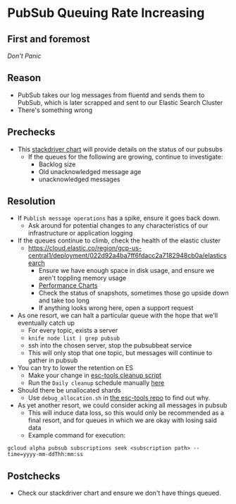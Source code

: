 # PubSub Queuing Rate Increasing

## First and foremost

*Don't Panic*

## Reason
* PubSub takes our log messages from fluentd and sends them to PubSub, which is
  later scrapped and sent to our Elastic Search Cluster
* There's something wrong

## Prechecks
* This [stackdriver chart](https://app.google.stackdriver.com/monitoring/1088234/logging-pubsub-in-gprd?project=gitlab-production)
  will provide details on the status of our pubsubs
  * If the queues for the following are growing, continue to investigate:
    * Backlog size
    * Old unacknowledged message age
    * unacknowledged messages

## Resolution
* If `Publish message operations` has a spike, ensure it goes back down.
  * Ask around for potential changes to any characteristics of our
    infrastructure or application logging
* If the queues continue to climb, check the health of the elastic cluster
  * https://cloud.elastic.co/region/gcp-us-central1/deployment/022d92a4ba7ff6fdacc2a7182948cb0a/elasticsearch
    * Ensure we have enough space in disk usage, and ensure we aren't toppling
      memory usage
    * [Performance Charts](https://cloud.elastic.co/region/gcp-us-central1/deployment/022d92a4ba7ff6fdacc2a7182948cb0a/metrics)
    * Check the status of snapshots, sometimes those go upside down and take too
      long
    * If anything looks wrong here, open a support request
* As one resort, we can halt a particular queue with the hope that we'll
  eventually catch up
  * For every topic, exists a server
  * `knife node list | grep pubsub`
  * ssh into the chosen server, stop the pubsubbeat service
  * This will only stop that one topic, but messages will continue to gather in
    pubsub
* You can try to lower the retention on ES
  * Make your change in [esc-tools cleanup script](https://ops.gitlab.net/gitlab-com/gl-infra/gitlab-restore/esc-tools/blob/master/cleanup_indices.sh)
  * Run the `Daily cleanup` schedule manually [here](https://ops.gitlab.net/gitlab-com/gl-infra/gitlab-restore/esc-tools/pipeline_schedules)
* Should there be unallocated shards
  * Use `debug_allocation.sh` in [the esc-tools repo](https://ops.gitlab.net/gitlab-com/gl-infra/gitlab-restore/esc-tools/tree/master) to find out why.
* As yet another resort, we could consider acking all messages in pubsub
  * This will induce data loss, so this would only be recommended as a final
    resort, and for queues in which we are okay with losing said data
  * Example command for execution:
```
gcloud alpha pubsub subscriptions seek <subscription path> --time=yyyy-mm-ddThh:mm:ss
```

## Postchecks
* Check our stackdriver chart and ensure we don't have things queued.
